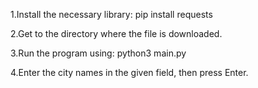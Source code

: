 1.Install the necessary library:
    pip install requests 

2.Get to the directory where the file is downloaded.

3.Run the program using:
    python3 main.py

4.Enter the city names in the given field, then press Enter.

